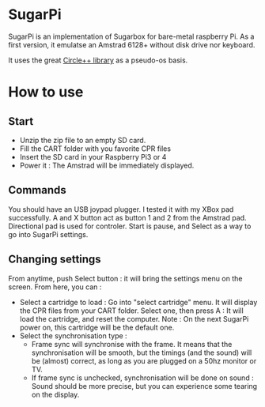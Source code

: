 # SugarPi

SugarPi is an implementation of Sugarbox for bare-metal raspberry Pi.
As a first version, it emulatse an Amstrad 6128+ without disk drive nor keyboard.

It uses the great [Circle++ library](https://github.com/rsta2/circle) as a pseudo-os basis.

# How to use

## Start
- Unzip the zip file to an empty SD card.
- Fill the CART folder with you favorite CPR files
- Insert the SD card in your Raspberry Pi3 or 4
- Power it : The Amstrad will be immediately displayed.

## Commands
You should have an USB joypad plugger. I tested it with my XBox pad successfully.
A and X button act as button 1 and 2 from the Amstrad pad.
Directional pad is used for controler.
Start is pause, and Select as a way to go into SugarPi settings.

## Changing settings
From anytime, push Select button : it will bring the settings menu on the screen.
From here, you can : 
- Select a cartridge to load : Go into "select cartridge" menu. It will display the CPR files from your CART folder. Select one, then press A : It will load the cartridge, and reset the computer. Note : On the next SugarPi power on, this cartridge will be the default one.
- Select the synchronisation type : 
  - Frame sync will synchronise with the frame. It means that the synchronisation will be smooth, but the timings (and the sound) will be (almost) correct, as long as you are plugged on a 50hz monitor or TV.
  - If frame sync is unchecked, synchronisation will be done on sound : Sound should be more precise, but you can experience some tearing on the display.
